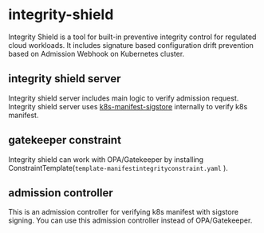 # integrity-shield
Integrity Shield is a tool for built-in preventive integrity control for regulated cloud workloads. It includes signature based configuration drift prevention based on Admission Webhook on Kubernetes cluster.


## integrity shield server
Integrity shield server includes main logic to verify admission request.  
Integrity shield server uses [k8s-manifest-sigstore](https://github.com/sigstore/k8s-manifest-sigstore) internally to verify k8s manifest.

## gatekeeper constraint
Integrity shield can work with OPA/Gatekeeper by installing ConstraintTemplate(`template-manifestintegrityconstraint.yaml` ).

## admission controller
This is an admission controller for verifying k8s manifest with sigstore signing. You can use this admission controller instead of OPA/Gatekeeper.